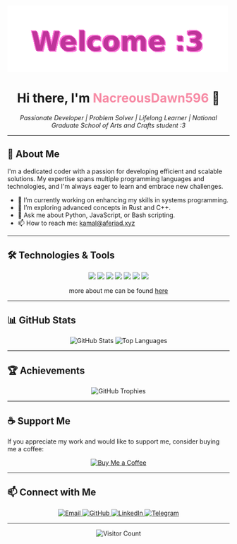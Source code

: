 ![Welcome :3](./welcome.gif)

<h1 align="center">Hi there, I'm <span style="color:#f78ba5;">NacreousDawn596</span> 👋</h1>

<p align="center">
  <em>Passionate Developer | Problem Solver | Lifelong Learner | National Graduate School of Arts and Crafts student :3</em>
</p>

---

## 🧠 About Me

I'm a dedicated coder with a passion for developing efficient and scalable solutions. My expertise spans multiple programming languages and technologies, and I'm always eager to learn and embrace new challenges.

- 🔭 I’m currently working on enhancing my skills in systems programming.
- 🌱 I’m exploring advanced concepts in Rust and C++.
- 💬 Ask me about Python, JavaScript, or Bash scripting.
- 📫 How to reach me: [kamal@aferiad.xyz](mailto:kamal@aferiad.xyz)

---

## 🛠️ Technologies & Tools

<p align="center">
  <img src="https://img.shields.io/badge/Python-3776AB?style=for-the-badge&logo=python&logoColor=white" />
  <img src="https://img.shields.io/badge/JavaScript-F7DF1E?style=for-the-badge&logo=javascript&logoColor=black" />
  <img src="https://img.shields.io/badge/HTML5-E34F26?style=for-the-badge&logo=html5&logoColor=white" />
  <img src="https://img.shields.io/badge/CSS3-1572B6?style=for-the-badge&logo=css3&logoColor=white" />
  <img src="https://img.shields.io/badge/Bash-4EAA25?style=for-the-badge&logo=gnu-bash&logoColor=white" />
  <img src="https://img.shields.io/badge/C++-00599C?style=for-the-badge&logo=c%2B%2B&logoColor=white" />
  <img src="https://img.shields.io/badge/Rust-000000?style=for-the-badge&logo=rust&logoColor=white" />
  <br/>
  <p align="center">more about me can be found <a href="https://kamal.aferiad.xyz/">here</a></p>
</p>

---

## 📊 GitHub Stats

<p align="center">
  <img src="https://github-readme-stats.vercel.app/api?username=NacreousDawn596&show_icons=true&theme=radical" alt="GitHub Stats" />
  <img src="https://github-readme-stats.vercel.app/api/top-langs/?username=NacreousDawn596&layout=compact&theme=radical" alt="Top Languages" />
</p>

---

## 🏆 Achievements

<p align="center">
  <img src="https://github-profile-trophy.vercel.app/?username=NacreousDawn596&theme=radical&no-frame=true&margin-w=15&margin-h=15" alt="GitHub Trophies" />
</p>

---

## ☕ Support Me

If you appreciate my work and would like to support me, consider buying me a coffee:

<p align="center">
  <a href="https://ko-fi.com/nacreousdawn596" target="_blank">
    <img src="https://cdn.ko-fi.com/cdn/kofi1.png?v=2" alt="Buy Me a Coffee" height="40" />
  </a>
</p>

---

## 📫 Connect with Me

<p align="center">
  <a href="mailto:kamal@aferiad.xyz">
    <img src="https://img.shields.io/badge/Email-D14836?style=for-the-badge&logo=gmail&logoColor=white" alt="Email" />
  </a>
  <a href="https://github.com/NacreousDawn596">
    <img src="https://img.shields.io/badge/GitHub-100000?style=for-the-badge&logo=github&logoColor=white" alt="GitHub" />
  </a>
  <a href="https://www.linkedin.com/in/kamal-aferiad/">
    <img src="https://img.shields.io/badge/LinkedIn-0077B5?style=for-the-badge&logo=linkedin&logoColor=white" alt="LinkedIn" />
  </a>
  <a href="https://telegram.me/NacreousDawn596">
    <img src="https://img.shields.io/badge/Telegram-2CA5E0?style=for-the-badge&logo=telegram&logoColor=white" alt="Telegram" />
  </a>
</p>

---

<p align="center">
  <img src="https://visitor-badge.glitch.me/badge?page_id=NacreousDawn596" alt="Visitor Count" />
</p>
